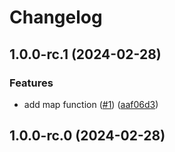 # Changelog

## 1.0.0-rc.1 (2024-02-28)


### Features

* add map function ([#1](https://github.com/rowan-gud/ts-utils/issues/1)) ([aaf06d3](https://github.com/rowan-gud/ts-utils/commit/aaf06d3d75b1786f0570f69a699de8651c9d7a1c))

## 1.0.0-rc.0 (2024-02-28)
